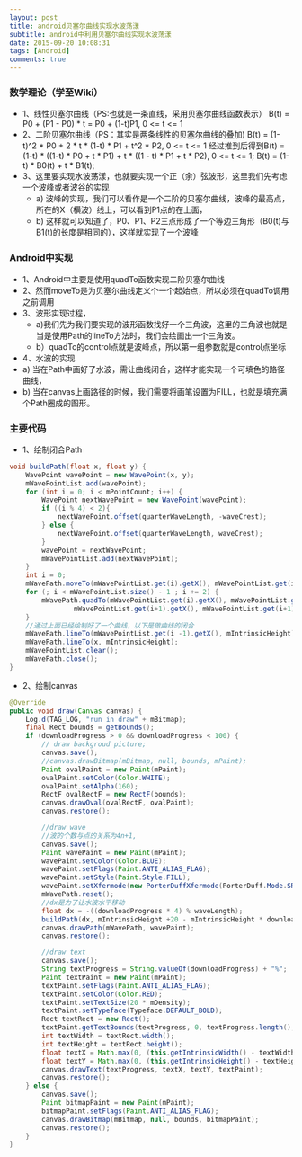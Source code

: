 ```yaml
---
layout: post
title: android贝塞尔曲线实现水波荡漾
subtitle: android中利用贝塞尔曲线实现水波荡漾
date: 2015-09-20 10:08:31
tags: [Android]
comments: true
---
```


### 数学理论（学至Wiki）

-	1、线性贝塞尔曲线（PS:也就是一条直线，采用贝塞尔曲线函数表示）
	B(t) = P0 + (P1 - P0) * t = P0 + (1-t)P1, 0 <= t <= 1
-	2、二阶贝塞尔曲线（PS：其实是两条线性的贝塞尔曲线的叠加)
    B(t) = (1-t)^2 * P0 + 2 * t * (1-t) * P1 + t^2 * P2, 0 <= t <= 1
    经过推到后得到B(t) = (1-t) * ((1-t) * P0 + t * P1) + t * ((1 - t) * P1 + t * P2), 0 <= t <= 1;
    B(t) = (1-t) * B0(t) + t * B1(t);
-   3、这里要实现水波荡漾，也就要实现一个正（余）弦波形，这里我们先考虑一个波峰或者波谷的实现
    -   a) 波峰的实现，我们可以看作是一个二阶的贝塞尔曲线，波峰的最高点，所在的X（横波）线上，可以看到P1点的在上面，
    -   b) 这样就可以知道了，P0、P1、P2三点形成了一个等边三角形（B0(t)与B1(t)的长度是相同的），这样就实现了一个波峰

### Android中实现
-   1、Android中主要是使用quadTo函数实现二阶贝塞尔曲线
-   2、然而moveTo是为贝塞尔曲线定义个一个起始点，所以必须在quadTo调用之前调用
-   3、波形实现过程，
    -   a)我们先为我们要实现的波形函数找好一个三角波，这里的三角波也就是当是使用Path的lineTo方法时，我们会绘画出一个三角波。
    -   b）quadTo的control点就是波峰点，所以第一组参数就是control点坐标
-   4、水波的实现
-   a) 当在Path中画好了水波，需让曲线闭合，这样才能实现一个可填色的路径曲线，
-   b) 当在canvas上画路径的时候，我们需要将画笔设置为FILL，也就是填充满个Path圈成的图形。
### 主要代码
-   1、绘制闭合Path
```java
void buildPath(float x, float y) {
    WavePoint wavePoint = new WavePoint(x, y);
    mWavePointList.add(wavePoint);
    for (int i = 0; i < mPointCount; i++) {
        WavePoint nextWavePoint = new WavePoint(wavePoint);
        if ((i % 4) < 2){
            nextWavePoint.offset(quarterWaveLength, -waveCrest);
        } else {
            nextWavePoint.offset(quarterWaveLength, waveCrest);
        }
        wavePoint = nextWavePoint;
        mWavePointList.add(nextWavePoint);
    }
    int i = 0;
    mWavePath.moveTo(mWavePointList.get(i).getX(), mWavePointList.get(i).getY());
    for (; i < mWavePointList.size() - 1 ; i += 2) {
        mWavePath.quadTo(mWavePointList.get(i).getX(), mWavePointList.get(i).getY(),
                mWavePointList.get(i+1).getX(), mWavePointList.get(i+1).getY());
    }
    //通过上面已经绘制好了一个曲线，以下是做曲线的闭合
    mWavePath.lineTo(mWavePointList.get(i -1).getX(), mIntrinsicHeight);
    mWavePath.lineTo(x, mIntrinsicHeight);
    mWavePointList.clear();
    mWavePath.close();
}
```
-   2、绘制canvas
```java
@Override
public void draw(Canvas canvas) {
    Log.d(TAG_LOG, "run in draw" + mBitmap);
    final Rect bounds = getBounds();
    if (downloadProgress > 0 && downloadProgress < 100) {
        // draw backgroud picture;
        canvas.save();
        //canvas.drawBitmap(mBitmap, null, bounds, mPaint);
        Paint ovalPaint = new Paint(mPaint);
        ovalPaint.setColor(Color.WHITE);
        ovalPaint.setAlpha(160);
        RectF ovalRectF = new RectF(bounds);
        canvas.drawOval(ovalRectF, ovalPaint);
        canvas.restore();

        //draw wave
        //波的个数与点的关系为4n+1,
        canvas.save();
        Paint wavePaint = new Paint(mPaint);
        wavePaint.setColor(Color.BLUE);
        wavePaint.setFlags(Paint.ANTI_ALIAS_FLAG);
        wavePaint.setStyle(Paint.Style.FILL);
        wavePaint.setXfermode(new PorterDuffXfermode(PorterDuff.Mode.SRC_ATOP));
        mWavePath.reset();
        //dx是为了让水波水平移动
        float dx = -((downloadProgress * 4) % waveLength);
        buildPath(dx, mIntrinsicHeight +20 - mIntrinsicHeight * downloadProgress / 100);
        canvas.drawPath(mWavePath, wavePaint);
        canvas.restore();

        //draw text
        canvas.save();
        String textProgress = String.valueOf(downloadProgress) + "%";
        Paint textPaint = new Paint(mPaint);
        textPaint.setFlags(Paint.ANTI_ALIAS_FLAG);
        textPaint.setColor(Color.RED);
        textPaint.setTextSize(20 * mDensity);
        textPaint.setTypeface(Typeface.DEFAULT_BOLD);
        Rect textRect = new Rect();
        textPaint.getTextBounds(textProgress, 0, textProgress.length(), textRect);
        int textWidth = textRect.width();
        int textHeight = textRect.height();
        float textX = Math.max(0, (this.getIntrinsicWidth() - textWidth) / 2 - textRect.left);
        float textY = Math.max(0, (this.getIntrinsicHeight() - textHeight) / 2 - textRect.top);
        canvas.drawText(textProgress, textX, textY, textPaint);
        canvas.restore();
    } else {
        canvas.save();
        Paint bitmapPaint = new Paint(mPaint);
        bitmapPaint.setFlags(Paint.ANTI_ALIAS_FLAG);
        canvas.drawBitmap(mBitmap, null, bounds, bitmapPaint);
        canvas.restore();
    }
}
```
